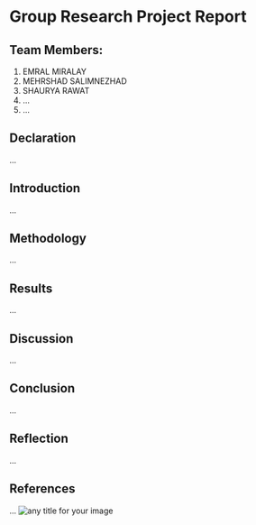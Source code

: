 # Group Research Project Report

## Team Members:
1. EMRAL MIRALAY
2. MEHRSHAD SALIMNEZHAD
3. SHAURYA RAWAT
4. ... 
5. ... 

## Declaration
... 

## Introduction
...

## Methodology
... 

## Results
... 

## Discussion
... 

## Conclusion
... 

## Reflection
... 

## References
... 
![any title for your image](ht)